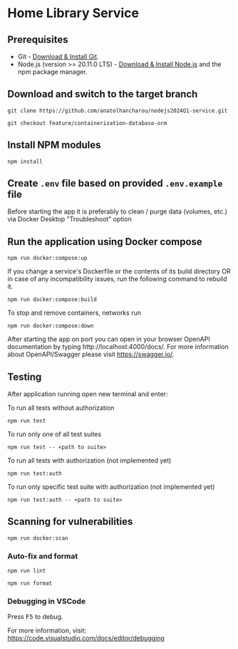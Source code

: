 # Home Library Service

## Prerequisites

- Git - [Download & Install Git](https://git-scm.com/downloads).
- Node.js (version >= 20.11.0 LTS) - [Download & Install Node.js](https://nodejs.org/en/download/) and the npm package manager.

## Download and switch to the target branch

```
git clone https://github.com/anatolhancharou/nodejs2024Q1-service.git
```

```
git checkout feature/containerization-database-orm
```

## Install NPM modules

```
npm install
```

## Create `.env` file based on provided `.env.example` file

Before starting the app it is preferably to clean / purge data (volumes, etc.) via Docker Desktop "Troubleshoot" option

## Run the application using Docker compose

```
npm run docker:compose:up
```

If you change a service's Dockerfile or the contents of its build directory OR in case of any incompatibility issues, run the following command to rebuild it.

```
npm run docker:compose:build
```

To stop and remove containers, networks run

```
npm run docker:compose:down
```

After starting the app on port you can open
in your browser OpenAPI documentation by typing http://localhost:4000/docs/.
For more information about OpenAPI/Swagger please visit https://swagger.io/.

## Testing

After application running open new terminal and enter:

To run all tests without authorization

```
npm run test
```

To run only one of all test suites

```
npm run test -- <path to suite>
```

To run all tests with authorization (not implemented yet)

```
npm run test:auth
```

To run only specific test suite with authorization (not implemented yet)

```
npm run test:auth -- <path to suite>
```

## Scanning for vulnerabilities

```
npm run docker:scan
```

### Auto-fix and format

```
npm run lint
```

```
npm run format
```

### Debugging in VSCode

Press <kbd>F5</kbd> to debug.

For more information, visit: https://code.visualstudio.com/docs/editor/debugging
